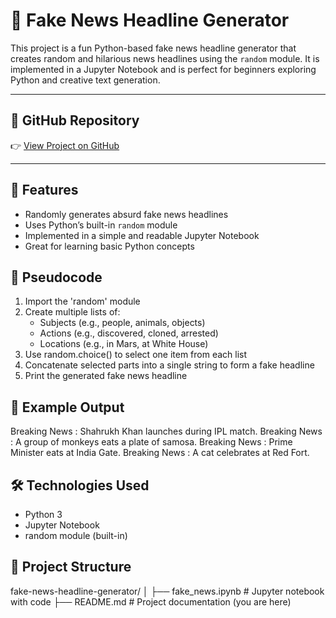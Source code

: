 # 📰 Fake News Headline Generator

This project is a fun Python-based fake news headline generator that creates random and hilarious news headlines using the `random` module. It is implemented in a Jupyter Notebook and is perfect for beginners exploring Python and creative text generation.

---

## 🔗 GitHub Repository

👉 [View Project on GitHub](https://github.com/Mohammad-Islam2004/fake-news-headline-generator)

---

## 🧠 Features

- Randomly generates absurd fake news headlines
- Uses Python’s built-in `random` module
- Implemented in a simple and readable Jupyter Notebook
- Great for learning basic Python concepts

## 🤖 Pseudocode

1. Import the 'random' module
2. Create multiple lists of:
   - Subjects (e.g., people, animals, objects)
   - Actions (e.g., discovered, cloned, arrested)
   - Locations (e.g., in Mars, at White House)
3. Use random.choice() to select one item from each list
4. Concatenate selected parts into a single string to form a fake headline
5. Print the generated fake news headline

## 📓 Example Output

Breaking News : Shahrukh Khan launches during IPL match.
Breaking News : A group of monkeys eats a plate of samosa.
Breaking News : Prime Minister  eats at India Gate.
Breaking News : A cat celebrates at Red Fort.

## 🛠️ Technologies Used

- Python 3
- Jupyter Notebook
- random module (built-in)


## 📁 Project Structure

fake-news-headline-generator/
│
├── fake_news.ipynb # Jupyter notebook with code
├── README.md # Project documentation (you are here)

